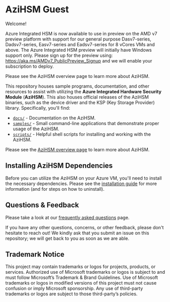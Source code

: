 # AziHSM Guest

Welcome!

Azure Integrated HSM is now available to use in preview on the AMD v7 preview platform with support for our general purpose Dasv7-series, Dadsv7-series, Easv7-series and Eadsv7-series for 8 vCores VMs and above. The Azure Integrated HSM preview will initially have Windows support only.
Please sign up for the preview using: https://aka.ms/AMDv7_PublicPreview_Signup and we will enable your subscription to deploy.
 
Please see the AziHSM overview page to learn more about AziHSM.
 
This repository houses sample programs, documentation, and other resources to assist with utilizing the **Azure Integrated Hardware Security Module** (**AziHSM**).
This also houses official releases of the AziHSM binaries, such as the device driver and the KSP (Key Storage Provider) library.
Specifically, you'll find:

* [`docs/`](./docs/) - Documentation on the AziHSM.
* [`samples/`](./samples/) - Small command-line applications that demonstrate proper usage of the AziHSM.
* [`scripts/`](./scripts/) - Helpful shell scripts for installing and working with the AziHSM.

Please see the [AziHSM overview page](./docs/Overview.md) to learn more about AziHSM.

## Installing AziHSM Dependencies

Before you can utilize the AziHSM on your Azure VM, you'll need to install the necessary dependencies.
Please see the [installation guide](./docs/Install.md) for more information (and for steps on how to uninstall).

## Questions & Feedback

Please take a look at our [frequently asked questions](./docs/FAQ.md) page.

If you have any other questions, concerns, or other feedback, please don't hesitate to reach out!
We kindly ask that you submit an issue on this repository; we will get back to you as soon as we are able.

## Trademark Notice

This project may contain trademarks or logos for projects, products, or services.
Authorized use of Microsoft trademarks or logos is subject to and must follow Microsoft’s Trademark & Brand Guidelines.
Use of Microsoft trademarks or logos in modified versions of this project must not cause confusion or imply Microsoft sponsorship.
Any use of third-party trademarks or logos are subject to those third-party’s policies.

